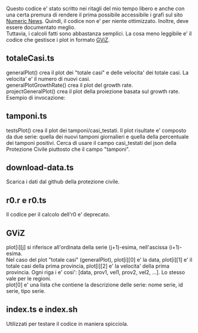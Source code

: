 Questo codice e' stato scritto nei ritagli del mio tempo libero e anche con una certa premura di rendere il prima possibile accessibile i grafi sul sito [Numeric News](https://numericnews.github.io/). 
Quindi, il codice non e' per niente ottimizzato. Inoltre, deve essere documentato meglio.  
Tuttavia, i calcoli fatti sono abbastanza semplici. La cosa meno leggibile e' il codice che gestisce i plot in formato [GViZ](https://developers.google.com/chart/interactive/docs/reference?csw=1#DataTable). 

totaleCasi.ts
-------------

generalPlot() crea il plot dei "totale casi" e delle velocita' dei totale casi. La velocita' e' il numero di nuovi casi.  
generalPlotGrowthRate() crea il plot del growth rate.  
projectGeneralPlot() crea il plot della proiezione basata sul growth rate. Esempio di invocazione:

tamponi.ts
----------

testsPlot() crea il plot dei tamponi/casi\_testati. Il plot risultate e' composto da due serie: quella dei nuovi tamponi giornalieri e quella della percentuale dei tamponi positivi. 
Cerca di usare il campo casi\_testati del json della Protezione Civile piuttosto che il campo "tamponi".

download-data.ts
----------------

Scarica i dati dal github della protezione civile.

r0.r e r0.ts
------------

Il codice per il calcolo dell'r0 e' deprecato.

GViZ
----

plot[i][j] si riferisce all'ordinata della serie (j+1)-esima, nell'ascissa (i+1)-esima.  
Nel caso del plot "totale casi" (generalPlot), plot[i][0] e' la data, plot[i][1] e' il totale casi della prima provincia, plot[i][2] e' la velocita' della prima provincia. Ogni riga i e' cosi': [data, prov1, vel1, prov2, vel2, ...]. Lo stesso vale per le regioni.  
plot[0] e' una lista che contiene la descrizione delle serie: nome serie, id serie, tipo serie.

index.ts e index.sh
-------------------

Utilizzati per testare il codice in maniera spicciola. 


